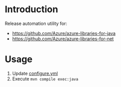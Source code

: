 # Introduction

Release automation utility for:
- https://github.com/Azure/azure-libraries-for-java
- https://github.com/Azure/azure-libraries-for-net

# Usage

1. Update [configure.yml](https://github.com/weidongxu-microsoft/release-automation/blob/master/src/main/resources/configure.yml)
2. Execute <code>mvn compile exec:java</code>

